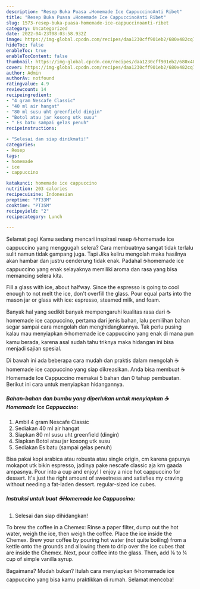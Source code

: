 ```yaml
---
description: "Resep Buka Puasa ☕Homemade Ice CappuccinoAnti Ribet"
title: "Resep Buka Puasa ☕Homemade Ice CappuccinoAnti Ribet"
slug: 1573-resep-buka-puasa-homemade-ice-cappuccinoanti-ribet
category: Uncategorized
date: 2022-04-23T08:03:58.932Z
image: https://img-global.cpcdn.com/recipes/daa1230cff901eb2/680x482cq70/homemade-ice-cappuccino-foto-resep-utama.jpg
hideToc: false
enableToc: true
enableTocContent: false
thumbnail: https://img-global.cpcdn.com/recipes/daa1230cff901eb2/680x482cq70/homemade-ice-cappuccino-foto-resep-utama.jpg
cover: https://img-global.cpcdn.com/recipes/daa1230cff901eb2/680x482cq70/homemade-ice-cappuccino-foto-resep-utama.jpg
author: Admin
authorAv: notfound
ratingvalue: 4.9
reviewcount: 14
recipeingredient:
- "4 gram Nescafe Classic"
- "40 ml air hangat"
- "80 ml susu uht greenfield dingin"
- "Botol atau jar kosong utk susu"
- " Es batu sampai gelas penuh"
recipeinstructions:

- "Selesai dan siap dinikmati!"
categories:
- Resep
tags:
- homemade
- ice
- cappuccino

katakunci: homemade ice cappuccino 
nutrition: 203 calories
recipecuisine: Indonesian
preptime: "PT33M"
cooktime: "PT35M"
recipeyield: "2"
recipecategory: Lunch

---
```



Selamat pagi Kamu sedang mencari inspirasi resep ☕homemade ice cappuccino yang menggugah selera? Cara membuatnya sangat tidak terlalu sulit namun tidak gampang juga. Tapi Jika keliru mengolah maka hasilnya akan hambar dan justru cenderung tidak enak. Padahal ☕homemade ice cappuccino yang enak selayaknya memiliki aroma dan rasa yang bisa memancing selera kita.


Fill a glass with ice, about halfway. Since the espresso is going to cool enough to not melt the ice, don&#39;t overfill the glass. Pour equal parts into the mason jar or glass with ice: espresso, steamed milk, and foam.

Banyak hal yang sedikit banyak mempengaruhi kualitas rasa dari ☕homemade ice cappuccino, pertama dari jenis bahan, lalu pemilihan bahan segar sampai cara mengolah dan menghidangkannya. Tak perlu pusing kalau mau menyiapkan ☕homemade ice cappuccino yang enak di mana pun kamu berada, karena asal sudah tahu triknya maka hidangan ini bisa menjadi sajian spesial.


Di bawah ini ada beberapa cara mudah dan praktis dalam mengolah ☕homemade ice cappuccino yang siap dikreasikan. Anda bisa membuat ☕Homemade Ice Cappuccino memakai 5 bahan dan 0 tahap pembuatan. Berikut ini cara untuk menyiapkan hidangannya.

<!--inarticleads1-->

##### Bahan-bahan dan bumbu yang diperlukan untuk menyiapkan ☕Homemade Ice Cappuccino:

1. Ambil 4 gram Nescafe Classic
1. Sediakan 40 ml air hangat
1. Siapkan 80 ml susu uht greenfield (dingin)
1. Siapkan Botol atau jar kosong utk susu
1. Sediakan  Es batu (sampai gelas penuh)


Bisa pakai kopi arabica atau robusta atau single origin, cm karena gapunya mokapot utk bikin espresso, jadinya pake nescafe classic aja krn gaada ampasnya. Pour into a cup and enjoy! I enjoy a nice hot cappuccino for dessert. It&#39;s just the right amount of sweetness and satisfies my craving without needing a fat-laden dessert. regular-sized ice cubes. 

<!--inarticleads2-->

##### Instruksi untuk buat ☕Homemade Ice Cappuccino:


1. Selesai dan siap dihidangkan!

To brew the coffee in a Chemex: Rinse a paper filter, dump out the hot water, weigh the ice, then weigh the coffee. Place the ice inside the Chemex. Brew your coffee by pouring hot water (not quite boiling) from a kettle onto the grounds and allowing them to drip over the ice cubes that are inside the Chemex. Next, pour coffee into the glass. Then, add ⅛ to ¼ cup of simple vanilla syrup. 

Bagaimana? Mudah bukan? Itulah cara menyiapkan ☕homemade ice cappuccino yang bisa kamu praktikkan di rumah. Selamat mencoba!
